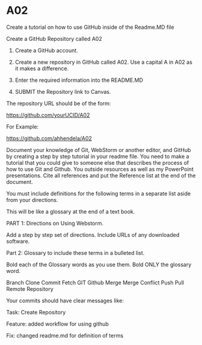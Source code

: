 # A02
Create a tutorial on how to use GitHub inside of the Readme.MD file

Create a GitHub Repository called A02

1) Create a GitHub account.

2) Create a new repository in GitHub called A02. Use a capital A in A02 as it makes a difference.

3) Enter the required information into the README.MD

4) SUBMIT the Repository link to Canvas.

The repository URL should be of the form:

https://github.com/yourUCID/A02

For Example:

https://github.com/ahhendela/A02

 

Document your knowledge of Git, WebStorm or another editor, and GitHub by creating a step by step tutorial in your readme file. You need to make a tutorial that you could give to someone else that describes the process of how to use Git and Github. You outside resources as well as my PowerPoint presentations. Cite all references and put the Reference list at the end of the document.

You must include definitions for the following terms in a separate list aside from your directions.

This will be like a glossary at the end of a text book.

PART 1: Directions on Using Webstorm.

Add a step by step set of directions. Include URLs of any downloaded software. 

 

Part 2: Glossary to include these terms in a bulleted list.

Bold each of the Glossary words as you use them.  Bold ONLY the glossary word.

Branch
Clone
Commit
Fetch
GIT
Github
Merge
Merge Conflict
Push
Pull
Remote
Repository

Your commits should have clear messages like:


Task: Create Repository

Feature:  added workflow for using github

Fix:  changed readme.md for definition of terms
